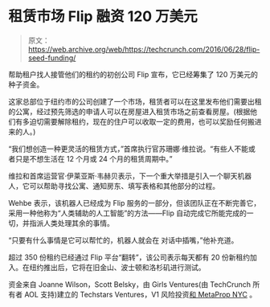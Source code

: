 # 租赁市场 Flip 融资 120 万美元 

> 原文：<https://web.archive.org/web/https://techcrunch.com/2016/06/28/flip-seed-funding/>

帮助租户找人接管他们的租约的初创公司 Flip 宣布，它已经筹集了 120 万美元的种子资金。

这家总部位于纽约市的公司创建了一个市场，租赁者可以在这里发布他们需要出租的公寓，经过预先筛选的申请人可以在房屋进入租赁市场之前查看房屋。(根据他们有多迫切需要解除租约，现在的住户可以收取一定的费用，也可以奖励任何搬进来的人。)

“我们想创造一种更灵活的租赁方式，”首席执行官苏珊娜·维拉说。“有些人不能或者只是不想生活在 12 个月或 24 个月的租赁周期中。”

维拉和首席运营官·伊莱亚斯·韦赫贝表示，下一个重大举措是引入一个聊天机器人，它可以帮助寻找公寓、通知房东、填写表格和其他部分的过程。

Wehbe 表示，该机器人已经成为 Flip 服务的一部分，但该团队正在不断完善它，采用一种他称为“人类辅助的人工智能”的方法——Flip 自动完成它所能完成的一切，并指派人类处理其余的事情。

“只要有什么事情是它可以帮忙的，机器人就会在  对话中插嘴，”他补充道。

超过 350 份租约已经通过 Flip 平台“翻转”，该公司表示每天都有 20 份新租约加入。在纽约推出后，它将在旧金山、波士顿和洛杉矶进行测试。

资金来自 Joanne Wilson，Scott Belsky，由 Girls Ventures(由 TechCrunch 所有者 AOL 支持)建立的 Techstars Ventures，V1 风险投资[和 MetaProp NYC](https://web.archive.org/web/20221205070905/https://beta.techcrunch.com/2016/05/03/flip-joins-metaprop-nyc/) 。